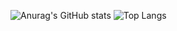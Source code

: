 ![Anurag's GitHub stats](https://github-readme-stats.vercel.app/api?username=denisero21&show_icons=true&theme=radical)
![Top Langs](https://github-readme-stats.vercel.app/api/top-langs/?username=denisero21&hide=pascal,javascript,html,css,typescript,scss)

<!--
**denisero21/denisero21** is a ✨ _special_ ✨ repository because its `README.md` (this file) appears on your GitHub profile.

Here are some ideas to get you started:

- 🔭 I’m currently working on ...
- 🌱 I’m currently learning ...
- 👯 I’m looking to collaborate on ...
- 🤔 I’m looking for help with ...
- 💬 Ask me about ...
- 📫 How to reach me: ...
- 😄 Pronouns: ...
- ⚡ Fun fact: ...
-->
